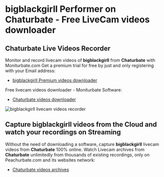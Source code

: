 # bigblackgirll Performer on Chaturbate - Free LiveCam videos downloader

## Chaturbate Live Videos Recorder

Monitor and record livecam videos of **bigblackgirll** from **Chaturbate** with Moniturbate.com
Get a premium trial for free by just and only registering with your Email address:
* [bigblackgirll Premium videos downloader](https://moniturbate.com/request-demo-licence-key.html)

Free livecam videos downloader - Moniturbate Software:
* [Chaturbate videos downloader](https://moniturbate.com/moniturbate-download-software.html)

![bigblackgirll livecam videos recorder](https://peachurnet.com/templates/moniturbate-software.png)


## Capture bigblackgirll videos from the Cloud and watch your recordings on Streaming

Without the need of downloading a software, capture **bigblackgirll** livecam videos from **Chaturbate** 100% online.
Watch Livecam archives from **Chaturbate** unlimitedly from thousands of existing recordings, only on Peachurbate.com and its websites network:
* [Chaturbate videos archives](https://peachurnet.com/)